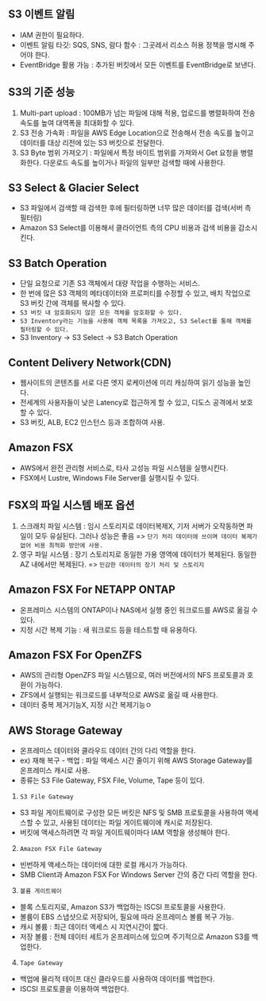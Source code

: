 ## S3 이벤트 알림
- IAM 권한이 필요하다.
- 이벤트 알림 타깃: SQS, SNS, 람다 함수 : 그곳레서 리소스 허용 정책을 명시해 주어야 한다.
- EventBridge 활용 가능 : 추가된 버킷에서 모든 이벤트를 EventBridge로 보낸다.

## S3의 기준 성능
1. Multi-part upload : 100MB가 넘는 파일에 대해 적용, 업로드를 병렬화하여 전송 속도를 
높여 대역폭을 최대화할 수 있다.
2. S3 전송 가속화 : 파일을 AWS Edge Location으로 전송해서 전송 속도를 높이고 데이터를 
대상 리전에 있는 S3 버킷으로 전달한다.
3. S3 Byte 범위 가져오기 : 파일에서 특정 바이트 범위를 가져와서 Get 요청을 병렬화한다.
다운로드 속도를 높이거나 파일의 일부만 검색할 때에 사용한다.

## S3 Select & Glacier Select
- S3 파일에서 검색할 때 검색한 후에 필터링하면 너무 많은 데이터를 검색(서버 측 필터링)
- Amazon S3 Select를 이용해서 클라이언트 측의 CPU 비용과 검색 비용을 감소시킨다.

## S3 Batch Operation
- 단일 요청으로 기존 S3 객체에서 대량 작업을 수행하는 서비스.
- 한 번에 많은 S3 객체의 메타데이터와 프로퍼티를 수정할 수 있고, 배치 작업으로 S3 버킷 간에 객체를 복사할 수 있다.
- `S3 버킷 내 암호화되지 않은 모든 객체를 암호화할 수 있다.`
- `S3 Inventory라는 기능을 사용해 객체 목록을 가져오고, S3 Select를 통해 객체를 필터링할 수 있다.`
-  S3 Inventory -> S3 Select -> S3 Batch Operation

## Content Delivery Network(CDN)
- 웹사이트의 콘텐츠를 서로 다른 엣지 로케이션에 미리 캐싱하여 읽기 성능을 높인다.
- 전세계의 사용자들이 낮은 Latency로 접근하게 할 수 있고, 디도스 공격에서 보호할 수 있다.
- S3 버킷, ALB, EC2 인스턴스 등과 조합하여 사용.

## Amazon FSX
- AWS에서 완전 관리형 서비스로, 타사 고성능 파일 시스템을 실행시킨다.
- FSX에서 Lustre, Windows File Server를 실행시킬 수 있다.

## FSX의 파일 시스템 배포 옵션
1. 스크래치 파일 시스템 : 임시 스토리지로 데이터복제X, 기저 서버가 오작동하면 파일이 모두 유실된다. 그러나 성능은 좋음
=> `단기 처리 데이터에 쓰이며 데이터 복제가 없어 비용 최적화 방안에 사용.`
2. 영구 파일 시스템 : 장기 스토리지로 동일한 가용 영역에 데이터가 복제된다. 동일한 AZ 내에서만 복제된다. 
=> `민감한 데이터의 장기 처리 및 스토리지`

## Amazon FSX For NETAPP ONTAP
- 온프레미스 시스템의 ONTAP이나 NAS에서 실행 중인 워크로드를 AWS로 옮길 수 있다.
- 지정 시간 복제 기능 : 새 워크로드 등을 테스트할 때 유용하다.

## Amazon FSX For OpenZFS
- AWS의 관리형 OpenZFS 파일 시스템으로, 여러 버전에서의 NFS 프로토콜과 호환이 가능하다.
- ZFS에서 실행되는 워크로드를 내부적으로 AWS로 옮길 때 사용한다.
- 데이터 중복 제거기능X, 지정 시간 복제기능ㅇ

## AWS Storage Gateway
- 온프레미스 데이터와 클라우드 데이터 간의 다리 역할을 한다.
- ex) 재해 복구 - 백업 : 파일 액세스 시간 줄이기 위해 AWS Storage Gateway를 온프레미스 캐시로 사용.
- 종류는 S3 File Gateway, FSX File, Volume, Tape 등이 있다.
1. `S3 File Gateway`
- S3 파일 게이트웨이로 구성한 모든 버킷은 NFS 및 SMB 프로토콜을 사용하여 액세스할 수 있고,
사용된 데이터는 파일 게이트웨이에 캐시로 저장된다.
- 버킷에 액세스하려면 각 파일 게이트웨이마다 IAM 역할을 생성해야 한다.

2. `Amazon FSX File Gateway`
- 빈번하게 액세스하는 데이터에 대한 로컬 캐시가 가능하다.
- SMB Client과 Amazon FSX For Windows Server 간의 중간 다리 역할을 한다.

3. `볼륨 게이트웨이`
- 블록 스토리지로, Amazon S3가 백업하는 ISCSI 프로토콜을 사용한다.
- 볼륨이 EBS 스냅샷으로 저장되어, 필요에 따라 온프레미스 볼륨 복구 가능.
- 캐시 볼륨 : 최근 데이터 액세스 시 지연시간이 짧다.
- 저장 볼륨 : 전체 데이터 세트가 온프레미스에 있으며 주기적으로 Amazon S3를 백업한다.

4. `Tape Gateway`
- 백업에 물리적 테이프 대신 클라우드를 사용하여 데이터를 백업한다.
- ISCSI 프로토콜을 이용하여 백업한다.

